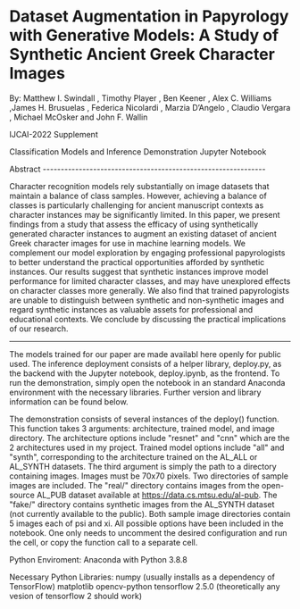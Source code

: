 
<h1>Dataset Augmentation in Papyrology with Generative Models: A Study of Synthetic Ancient Greek Character Images</h1>

By: 	Matthew I. Swindall , Timothy Player , Ben Keener , Alex C. Williams ,James H. Brusuelas , Federica Nicolardi , Marzia D’Angelo ,
	Claudio Vergara , Michael McOsker and John F. Wallin

IJCAI-2022 Supplement

Classification Models and Inference Demonstration Jupyter Notebook

Abstract --------------------------------------------------------------

Character recognition models rely substantially on image datasets that maintain a balance of class samples. However, achieving a balance of classes is particularly challenging for ancient manuscript contexts as character instances may be significantly limited. In this paper, we present findings from a study that assess the efficacy of using synthetically generated character instances to augment an existing dataset of ancient Greek character images for use in machine learning models. We complement our model exploration by engaging professional papyrologists to better understand the practical opportunities afforded by synthetic instances. Our results
suggest that synthetic instances improve model performance for limited character classes, and may have unexplored effects on character classes more generally. We also find that trained papyrologists are unable to distinguish between synthetic and non-synthetic images and regard synthetic instances as valuable assets for professional and educational contexts. We conclude by discussing the practical implications of our research.

-----------------------------------------------------------------------

The models trained for our paper are made availabl here openly for public used. The inference deployment consists of a helper library, deploy.py, as the backend with the Jupyter notebook, deploy.ipynb, as the frontend. To run the demonstration, simply open the notebook in an standard Anaconda environment with the necessary libraries. Further version and library information can be found below.

The demonstration consists of several instances of the deploy() function. This function takes 3 arguments: architecture, trained model, and image directory. The architecture options include  "resnet" and "cnn" which are the 2 architectures used in my project. Trained model options include "all" and "synth", corresponding to the architecture trained on the AL_ALL or AL_SYNTH datasets. The third argument is simply the path to a directory containing images. Images must be 70x70 pixels.
Two directories of sample images are included. The "real/" directory contains images from the  open-source AL_PUB dataset available at https://data.cs.mtsu.edu/al-pub. The "fake/" directory contains synthetic images from the AL_SYNTH dataset (not currently available to the public). Both sample  image directories contain 5 images each of psi and xi. All possible options have been included in the notebook. One only needs to uncomment the desired configuration and run the cell, or copy the 
function call to a separate cell.

Python Enviroment: 
	Anaconda with Python 3.8.8

Necessary Python Libraries:
	numpy (usually installs as a dependency of TensorFlow)
	matplotlib
	opencv-python
	tensorflow 2.5.0 (theoretically any vesion of tensorflow 2 should work)
	
